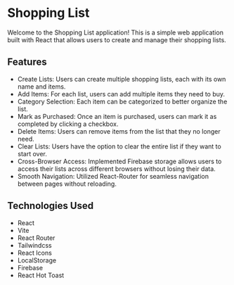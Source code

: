 # Shopping List

Welcome to the Shopping List application! This is a simple web application built with React that allows users to create and manage their shopping lists.

## Features

- Create Lists: Users can create multiple shopping lists, each with its own name and items.
- Add Items: For each list, users can add multiple items they need to buy.
- Category Selection: Each item can be categorized to better organize the list.
- Mark as Purchased: Once an item is purchased, users can mark it as completed by clicking a checkbox.
- Delete Items: Users can remove items from the list that they no longer need.
- Clear Lists: Users have the option to clear the entire list if they want to start over.
- Cross-Browser Access: Implemented Firebase storage allows users to access their lists across different browsers without losing their data.
- Smooth Navigation: Utilized React-Router for seamless navigation between pages without reloading.

## Technologies Used

- React
- Vite
- React Router
- Tailwindcss
- React Icons
- LocalStorage
- Firebase
- React Hot Toast
